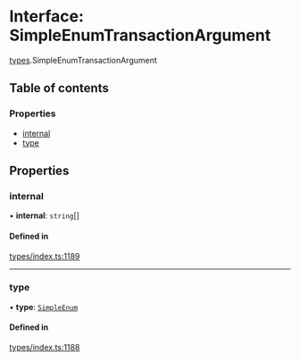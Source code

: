 # Interface: SimpleEnumTransactionArgument

[types](../wiki/types).SimpleEnumTransactionArgument

## Table of contents

### Properties

- [internal](../wiki/types.SimpleEnumTransactionArgument#internal)
- [type](../wiki/types.SimpleEnumTransactionArgument#type)

## Properties

### internal

• **internal**: `string`[]

#### Defined in

[types/index.ts:1189](https://github.com/PolymeshAssociation/polymesh-sdk/blob/2d3ac2ae/src/types/index.ts#L1189)

___

### type

• **type**: [`SimpleEnum`](../wiki/types.TransactionArgumentType#simpleenum)

#### Defined in

[types/index.ts:1188](https://github.com/PolymeshAssociation/polymesh-sdk/blob/2d3ac2ae/src/types/index.ts#L1188)
